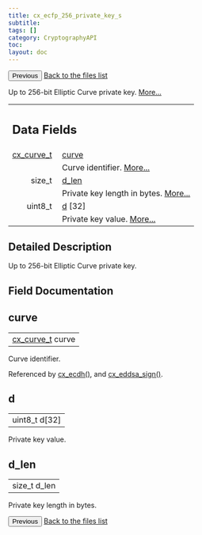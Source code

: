```yaml
---
title: cx_ecfp_256_private_key_s
subtitle:
tags: []
category: CryptographyAPI
toc:
layout: doc
---
```


<button class="uk-button uk-button-default uk-button-small uk-margin-medium-top" onclick="history.back()">Previous</button>
<a class="uk-button uk-button-default uk-button-small uk-margin-medium-top crypto-button" href="../../crypto-api/files">Back to the files list</a>


<p>Up to 256-bit Elliptic Curve private key.  
 <a href="../cx__ecfp__256__private__key__s#details">More...</a></p>
<table class="memberdecls">
<tr class="heading"><td colspan="4"><h2 class="groupheader"><a name="pub-attribs"></a>
Data Fields</h2></td></tr>
<tr class="memitem:a474bc8df07e877791f9b39dac8f9a8df"><td class="memItemLeft" align="right" valign="top"><a class="el" href="../ox__ec_8h#ada004671ae8fe2032d4c144ed6ebb837">cx_curve_t</a>&#160;</td><td colspan="3" class="memItemRight" valign="bottom"><a class="el" href="../cx__ecfp__256__private__key__s#a474bc8df07e877791f9b39dac8f9a8df">curve</a></td></tr>
<tr class="memdesc:a474bc8df07e877791f9b39dac8f9a8df"><td class="mdescLeft">&#160;</td><td colspan="3" class="mdescRight">Curve identifier.  <a href="#a474bc8df07e877791f9b39dac8f9a8df">More...</a><br /></td></tr>
<tr class="memitem:a8dfb6c9c6fef9e7e170fbc5cfc348e4d"><td class="memItemLeft" align="right" valign="top">size_t&#160;</td><td colspan="3" class="memItemRight" valign="bottom"><a class="el" href="../cx__ecfp__256__private__key__s#a8dfb6c9c6fef9e7e170fbc5cfc348e4d">d_len</a></td></tr>
<tr class="memdesc:a8dfb6c9c6fef9e7e170fbc5cfc348e4d"><td class="mdescLeft">&#160;</td><td colspan="3" class="mdescRight">Private key length in bytes.  <a href="#a8dfb6c9c6fef9e7e170fbc5cfc348e4d">More...</a><br /></td></tr>
<tr class="memitem:a4443e80f8e2262547b7c857fbb0ff652"><td class="memItemLeft" align="right" valign="top">uint8_t&#160;</td><td colspan="3" class="memItemRight" valign="bottom"><a class="el" href="../cx__ecfp__256__private__key__s#a4443e80f8e2262547b7c857fbb0ff652">d</a> [32]</td></tr>
<tr class="memdesc:a4443e80f8e2262547b7c857fbb0ff652"><td class="mdescLeft">&#160;</td><td colspan="3" class="mdescRight">Private key value.  <a href="#a4443e80f8e2262547b7c857fbb0ff652">More...</a><br /></td></tr>
</table>
<a name="details" id="details"></a>

## Detailed Description

<div class="textblock"><p>Up to 256-bit Elliptic Curve private key. </p>
</div><h2 class="groupheader">Field Documentation</h2>
<a id="a474bc8df07e877791f9b39dac8f9a8df"></a>
<h2 class="memtitle">curve</h2>

<div class="memitem">
<div class="memproto">
      <table class="memname">
        <tr>
          <td class="memname"><a class="el" href="../ox__ec_8h#ada004671ae8fe2032d4c144ed6ebb837">cx_curve_t</a> curve</td>
        </tr>
      </table>
</div><div class="memdoc">

<p>Curve identifier. </p>

<p class="reference">Referenced by <a class="el" href="../lcx__ecdh_8h#a9a4febd251d944d6c04b43c7330740ce">cx_ecdh()</a>, and <a class="el" href="../lcx__eddsa_8h#a0b57531e83e4b41a8ea9af3371a92c1a">cx_eddsa_sign()</a>.</p>

</div>
</div>
<a id="a4443e80f8e2262547b7c857fbb0ff652"></a>
<h2 class="memtitle">d</h2>

<div class="memitem">
<div class="memproto">
      <table class="memname">
        <tr>
          <td class="memname">uint8_t d[32]</td>
        </tr>
      </table>
</div><div class="memdoc">

<p>Private key value. </p>

</div>
</div>
<a id="a8dfb6c9c6fef9e7e170fbc5cfc348e4d"></a>
<h2 class="memtitle">d_len</h2>

<div class="memitem">
<div class="memproto">
      <table class="memname">
        <tr>
          <td class="memname">size_t d_len</td>
        </tr>
      </table>
</div><div class="memdoc">

<p>Private key length in bytes. </p>

</div>
</div>
<button class="uk-button uk-button-default uk-button-small uk-margin-medium-top" onclick="history.back()">Previous</button>
<a class="uk-button uk-button-default uk-button-small uk-margin-medium-top crypto-button" href="../../crypto-api/files">Back to the files list</a>
